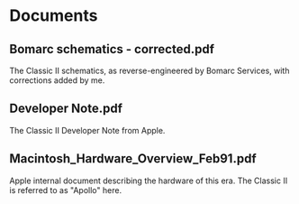 # Documents

## Bomarc schematics - corrected.pdf

The Classic II schematics, as reverse-engineered by Bomarc Services, with corrections added by me.

## Developer Note.pdf

The Classic II Developer Note from Apple.

## Macintosh_Hardware_Overview_Feb91.pdf

Apple internal document describing the hardware of this era. The Classic II is referred to as "Apollo" here.
